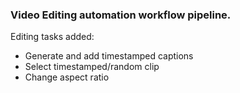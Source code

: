 ### Video Editing automation workflow pipeline.

Editing tasks added:

* Generate and add timestamped captions
* Select timestamped/random clip
* Change aspect ratio

